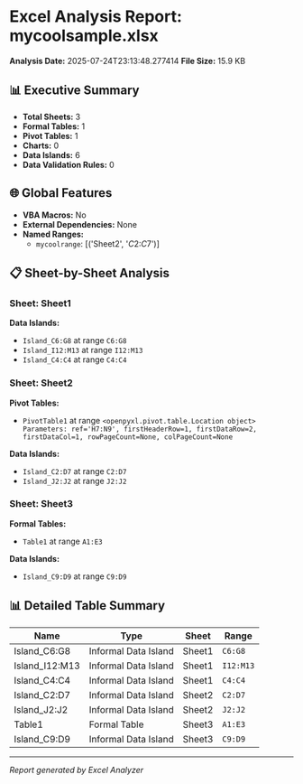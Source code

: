 # Excel Analysis Report: mycoolsample.xlsx

**Analysis Date:** 2025-07-24T23:13:48.277414
**File Size:** 15.9 KB

## 📊 Executive Summary

- **Total Sheets:** 3
- **Formal Tables:** 1
- **Pivot Tables:** 1
- **Charts:** 0
- **Data Islands:** 6
- **Data Validation Rules:** 0

## 🌐 Global Features

- **VBA Macros:** No
- **External Dependencies:** None
- **Named Ranges:**
  - `mycoolrange`: [('Sheet2', '$C$2:$C$7')]

## 📋 Sheet-by-Sheet Analysis

### Sheet: Sheet1

**Data Islands:**
- `Island_C6:G8` at range `C6:G8`
- `Island_I12:M13` at range `I12:M13`
- `Island_C4:C4` at range `C4:C4`

### Sheet: Sheet2

**Pivot Tables:**
- `PivotTable1` at range `<openpyxl.pivot.table.Location object>
Parameters:
ref='H7:N9', firstHeaderRow=1, firstDataRow=2, firstDataCol=1, rowPageCount=None, colPageCount=None`

**Data Islands:**
- `Island_C2:D7` at range `C2:D7`
- `Island_J2:J2` at range `J2:J2`

### Sheet: Sheet3

**Formal Tables:**
- `Table1` at range `A1:E3`

**Data Islands:**
- `Island_C9:D9` at range `C9:D9`

## 📊 Detailed Table Summary

| Name | Type | Sheet | Range |
|------|------|-------|-------|
| Island_C6:G8 | Informal Data Island | Sheet1 | `C6:G8` |
| Island_I12:M13 | Informal Data Island | Sheet1 | `I12:M13` |
| Island_C4:C4 | Informal Data Island | Sheet1 | `C4:C4` |
| Island_C2:D7 | Informal Data Island | Sheet2 | `C2:D7` |
| Island_J2:J2 | Informal Data Island | Sheet2 | `J2:J2` |
| Table1 | Formal Table | Sheet3 | `A1:E3` |
| Island_C9:D9 | Informal Data Island | Sheet3 | `C9:D9` |

---
*Report generated by Excel Analyzer*